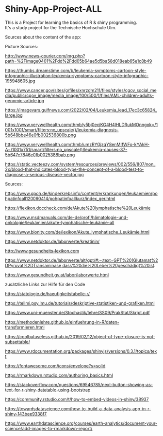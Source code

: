 # Shiny-App-Project-ALL

This is a Project for learning the basics of R & shiny programming. <br>
It's a study project for the Technische Hochschule Ulm. <br>

Sources about the content of the app:

Picture Sources:

http://www.news-courier.com/img.php?path=%2Fimage0401%2Fdd%2Fdd05b64ae5d5ba58d018eab65e1c8b49

https://thumbs.dreamstime.com/b/leukemia-symptoms-cartoon-style-infographic-illustration-leukemia-symptoms-cartoon-style-infographic-195948605.jpg

https://www.cancer.gov/sites/g/files/xnrzdm211/files/styles/cgov_social_media/public/cgov_image/media_image/100/500/1/files/AML-children-adults-genomic-article.jpg

https://imagevars.gulfnews.com/2022/02/04/Leukemia_lead_17ec3c65824_large.jpg

https://www.verywellhealth.com/thmb/y5bj0ecjKG4H4lHLDRukMOnngok=/1001x1001/smart/filters:no_upscale()/leukemia-diagnosis-5b648bbe46e0fb002536800b.png

https://www.verywellhealth.com/thmb/umzRYGjzqY8enMIfWFo-kYAkH-A=/1001x751/smart/filters:no_upscale()/leukemia-causes-37-5b647c7846e0fb0025388bab.png

https://static.vecteezy.com/system/resources/previews/002/556/807/non_2x/blood-that-indicates-blood-type-the-concept-of-a-blood-test-to-diagnose-a-serious-disease-vector.jpg


Sources:

https://www.gpoh.de/kinderkrebsinfo/content/erkrankungen/leukaemien/pohpatinfoall120060414/pohpatinfoallkurz/index_ger.html

https://flexikon.doccheck.com/de/Akute%20lymphatische%20Leukämie

https://www.msdmanuals.com/de-de/profi/hämatologie-und-onkologie/leukämien/akute-lymphatische-leukämie-all

https://www.bionity.com/de/lexikon/Akute_lymphatische_Leukämie.html

https://www.netdoktor.de/laborwerte/kreatinin/

http://www.gesundheits-lexikon.com

https://www.netdoktor.de/laborwerte/alt/gpt/#:~:text=GPT%20(Glutamat%2DPyruvat%2DTransaminase,dass%20die%20Leber%20geschädigt%20ist.

https://www.gesundheit.gv.at/labor/laborwerte.html


zusätzliche Links zur Hilfe für den Code

https://statologie.de/haeufigkeitstabelle-r/

https://tellmi.psy.lmu.de/tutorials/deskriptive-statistiken-und-grafiken.html

https://www.uni-muenster.de/Stochastik/lehre/SS09/PrakStat/Skript.pdf

https://methodenlehre.github.io/einfuehrung-in-R/daten-transformieren.html

https://coolbutuseless.github.io/2019/02/12/object-of-type-closure-is-not-subsettable/

https://www.rdocumentation.org/packages/shinyjs/versions/0.3.1/topics/text

https://fontawesome.com/icons/envelope?s=solid

https://rmarkdown.rstudio.com/authoring_basics.html

https://stackoverflow.com/questions/69546785/next-button-showing-as-text-for-r-shiny-datatable-using-bootstrap

https://community.rstudio.com/t/how-to-embed-videos-in-shiny/38937

https://towardsdatascience.com/how-to-build-a-data-analysis-app-in-r-shiny-143bee9338f7

https://www.earthdatascience.org/courses/earth-analytics/document-your-science/add-images-to-rmarkdown-report/

